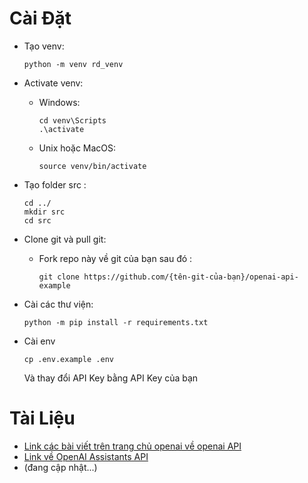 # Cài Đặt

- Tạo venv:

    ```
    python -m venv rd_venv
    ```
- Activate venv:
  - Windows:
    ```
    cd venv\Scripts
    .\activate
    ```
    
  - Unix hoặc MacOS:
  
      ```
    source venv/bin/activate
      ```
- Tạo folder src :

    ```
    cd ../
    mkdir src
    cd src
    ```
- Clone git và pull git:
  + Fork repo này về git của bạn sau đó :
    ```
    git clone https://github.com/{tên-git-của-bạn}/openai-api-example
    ```
- Cài các thư viện:
    ```
    python -m pip install -r requirements.txt
    ```
- Cài env
    ```
    cp .env.example .env
    ```
    Và thay đổi API Key bằng API Key của bạn



# Tài Liệu
- [Link các bài viết trên trang chủ openai về openai API](https://cookbook.openai.com/)
- [Link về OpenAI Assistants API](https://platform.openai.com/docs/assistants/how-it-works)
- (đang cập nhật...)
  
  
